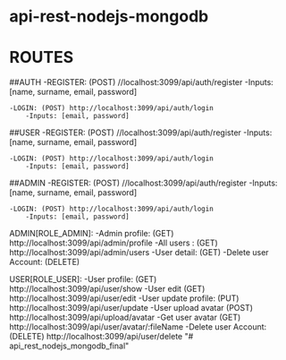 # api-rest-nodejs-mongodb
# ROUTES 
##AUTH
    -REGISTER: (POST) //localhost:3099/api/auth/register
        -Inputs: [name, surname, email, password]

    -LOGIN: (POST) http://localhost:3099/api/auth/login
        -Inputs: [email, password]

##USER
    -REGISTER: (POST) //localhost:3099/api/auth/register
        -Inputs: [name, surname, email, password]

    -LOGIN: (POST) http://localhost:3099/api/auth/login
        -Inputs: [email, password]

##ADMIN
    -REGISTER: (POST) //localhost:3099/api/auth/register
        -Inputs: [name, surname, email, password]

    -LOGIN: (POST) http://localhost:3099/api/auth/login
        -Inputs: [email, password]

ADMIN[ROLE_ADMIN]:
-Admin profile: (GET)  http://localhost:3099/api/admin/profile
-All users : (GET) http://localhost:3099/api/admin/users
-User detail: (GET)
-Delete user Account: (DELETE)

USER[ROLE_USER]:
-User profile: (GET) http://localhost:3099/api/user/show
-User edit (GET) http://localhost:3099/api/user/edit
-User update profile: (PUT) http://localhost:3099/api/user/update
-User upload avatar (POST) http://localhost:3099/api/upload/avatar
-Get user avatar (GET) http://localhost:3099/api/user/avatar/:fileName
-Delete user Account: (DELETE) http://localhost:3099/api/user/delete
"# api_rest_nodejs_mongodb_final" 
